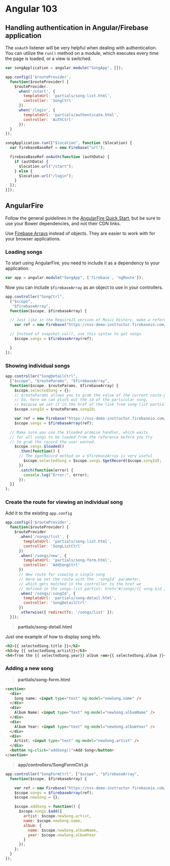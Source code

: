 # Angular 103

## Handling authentication in Angular/Firebase application

The `onAuth` listener will be very helpful when dealing with authentication. You can utilize the `run()` method on a module, which executes every time the page is loaded, or a view is switched.

```js
var songApplication = angular.module("SongApp", []);

app.config(['$routeProvider',
  function($routeProvider) {
    $routeProvider.
      when('/start', {
        templateUrl: 'partials/song-list.html',
        controller: 'SongCtrl'
      }).
      when('/login', {
        templateUrl: 'partials/authenticate.html',
        controller: 'AuthCtrl'
      });
  }
]);

songApplication.run(["$location", function ($location) {
  var firebaseBaseRef = new Firebase("url");

  firebaseBaseRef.onAuth(function (authData) {
    if (authData) {
      $location.url("/start");
    } else {
      $location.url("/login");
    }
  });
}]);
```

## AngularFire

Follow the general guidelines in the [AngularFire Quick Start](https://www.firebase.com/docs/web/libraries/angular/quickstart.html), but be sure to use your Bower dependencies, and not their CDN links.

Use [Firebase Arrays](https://www.firebase.com/docs/web/libraries/angular/guide/synchronized-arrays.html) instead of objects. They are easier to work with for your browser applications.

### Loading songs

To start using AngularFire, you need to include it as a dependency to your application.

```js
var app = angular.module("SongApp", ['firebase', 'ngRoute']);
```

Now you can include `$firebaseArray` as an object to use in your controllers.

```js
app.controller("SongCtrl",
  ["$scope",
   "$firebaseArray",
  function($scope, $firebaseArray) {

  // Just like in the RequireJS version of Music History, make a reference
    var ref = new Firebase("https://nss-demo-instructor.firebaseio.com/songs");

  // Instead of snapshot.val(), use this syntax to get songs
    $scope.songs = $firebaseArray(ref);

  }
]);
```

### Showing individual songs

```js
app.controller("SongDetailCtrl",
  ["$scope", "$routeParams", "$firebaseArray",
  function($scope, $routeParams, $firebaseArray) {
    $scope.selectedSong = {};
    // $routeParams allows you to grab the value of the current route parameters.
    // So, here we can pluck out the id of the particular song,
    // because we set it in the href of the link from song-list partial.
    $scope.songId = $routeParams.songId;

    var ref = new Firebase("https://nss-demo-instructor.firebaseio.com/songs");
    $scope.songs = $firebaseArray(ref);

  // Make sure you use the $loaded promise handler, which waits
  // for all songs to be loaded from the reference before you try
  // to grab the record the user wanted.
    $scope.songs.$loaded()
      .then(function() {
      // The $getRecord method on a $firebaseArray is very useful
        $scope.selectedSong = $scope.songs.$getRecord($scope.songId);
      })
      .catch(function(error) {
        console.log("Error:", error);
      });
  }]
);
```

### Create the route for viewing an individual song

Add it to the existing `app.config`

```js
app.config(['$routeProvider',
  function($routeProvider) {
    $routeProvider
      .when('/songs/list', {
        templateUrl: 'partials/song-list.html',
        controller: 'SongListCtrl'
      })
      .when('/songs/new', {
        templateUrl: 'partials/song-form.html',
        controller: 'AddSongCtrl'
      })
      // New route for viewing a single song
      // Here we set the route with the `:songId` parameter,
      // which gets matched in the controller to the href we
      // defined in the songs-list partial: href="#/songs/{{ song.$id }}
      .when('/songs/:songId', {
        templateUrl: 'partials/song-detail.html',
        controller: 'SongDetailCtrl'
      })
      .otherwise({ redirectTo: '/songs/list' });
  }]);
```
> **partials/song-detail.html**

Just one example of how to display song info.
```html
<h2>{{ selectedSong.title }}</h2>
<h3>by {{ selectedSong.artist}}</h3>
<h4>from the {{ selectedSong.year}} album <em>{{ selectedSong.album }}</em></h4>
```


### Adding a new song

> **partials/song-form.html**

```html
<section>
  <div>
    Song name: <input type="text" ng-model="newSong.name" />
  </div>
  <div>
    Album Name: <input type="text" ng-model="newSong.albumName" />
  </div>
  <div>
    Album Year: <input type="text" ng-model="newSong.albumYear" />
  </div>
  <div>
    Artist: <input type="text" ng-model="newSong.artist" />
  </div>
  <button ng-click="addSong()">Add Song</button>
</section>
```

> **app/controllers/SongFormCtrl.js**

```js
app.controller("SongFormCtrl", ["$scope", "$firebaseArray",
  function($scope, $firebaseArray) {

    var ref = new Firebase("https://nss-demo-instructor.firebaseio.com/songs");
    $scope.songs = $firebaseArray(ref);
    $scope.newSong = {};

    $scope.addSong = function() {
      $scope.songs.$add({
        artist: $scope.newSong.artist,
        name: $scope.newSong.name,
        album: {
          name: $scope.newSong.albumName,
          year: $scope.newSong.albumYear
        }
      });
    };
  }
]);
```
